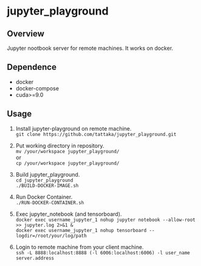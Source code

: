 jupyter_playground
====
## Overview  
Jupyter nootbook server for remote machines.
It works on docker.

## Dependence  
* docker  
* docker-compose  
* cuda>=9.0  

## Usage
1. Install jupyter-playground on remote machine.  
`git clone https://github.com/tattaka/jupyter_playground.git`

2. Put working directory in repository.  
`mv /your/workspace jupyter_playground/`  
or  
`cp /your/workspace jupyter_playground/`

3. Build jupyter_playground.  
`cd jupyter_playground`  
`./BUILD-DOCKER-IMAGE.sh`

4. Run Docker Container.  
`./RUN-DOCKER-CONTAINER.sh`

5. Exec jupyter_notebook (and tensorboard).  
`docker exec username_jupyter_1 nohup jupyter notebook --allow-root >> jupyter.log 2>&1 &`  
`docker exec username_jupyter_1 nohup tensorboard --logdir=/root/your/log/path`

6. Login to remote machine from your client machine.  
`ssh -L 8888:localhost:8888 (-l 6006:localhost:6006) -l user_name server.address`

